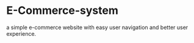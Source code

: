 # E-Commerce-system
a simple e-commerce website with easy user navigation and better user experience.
